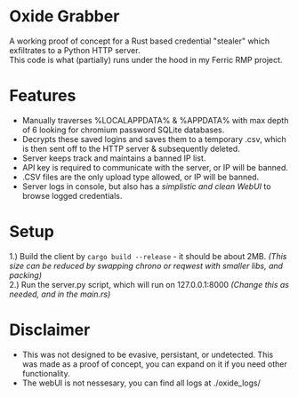# Oxide Grabber
A working proof of concept for a Rust based credential "stealer" which exfiltrates to a Python HTTP server.  
This code is what (partially) runs under the hood in my Ferric RMP project.

# Features
 - Manually traverses %LOCALAPPDATA% & %APPDATA% with max depth of 6 looking for chromium password SQLite databases.
 - Decrypts these saved logins and saves them to a temporary .csv, which is then sent off to the HTTP server & subsequently deleted.
 - Server keeps track and maintains a banned IP list.
 - API key is required to communicate with the server, or IP will be banned.
 - .CSV files are the only upload type allowed, or IP will be banned.
 - Server logs in console, but also has a *simplistic and clean WebUI* to browse logged credentials.

# Setup
 1.) Build the client by ```cargo build --release``` - it should be about 2MB. *(This size can be reduced by swapping chrono or reqwest with smaller libs, and packing)*  
 2.) Run the server.py script, which will run on 127.0.0.1:8000 *(Change this as needed, and in the main.rs)*  

# Disclaimer
 - This was not designed to be evasive, persistant, or undetected. This was made as a proof of concept, you can expand on it if you need other functionality.
 - The webUI is not nessesary, you can find all logs at ./oxide_logs/
